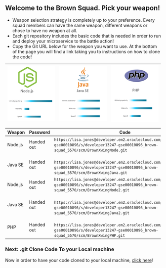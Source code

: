 ## Welcome to the Brown Squad. Pick your weapon! ##

+ Weapon selection strategy is completely up to your preference. Every squad members can have the same weapon, different weapons or chose to have no weapon at all.
+ Each git repository includes the basic code that is needed in order to run and deploy your microservice to the battle action!
+ Copy the Git URL below for the weapon you want to use. At the bottom of the page you will find a link taking you to instructions on how to clone the code!

| ![Red Squad](nodejs.png)  | ![Blue Squad](javase.png) | ![Black Squad](php.png) |
|:---:|:---:|:---:|

| Weapon        | Password     | Code  |
| ------------- |-------------| -----|
| Node.js      | Handed out | ``` https://lisa.jones@developer.em2.oraclecloud.com/developer13247-gse00010896/s/developer13247-gse00010896_brown-squad_5570/scm/BrownXwingNode.git ``` |
| Java SE      | Handed out      |   ```  https://lisa.jones@developer.em2.oraclecloud.com/developer13247-gse00010896/s/developer13247-gse00010896_brown-squad_5570/scm/BrownXwingJava.git ``` |
| Node.js      | Handed out | ``` https://lisa.jones@developer.em2.oraclecloud.com/developer13247-gse00010896/s/developer13247-gse00010896_brown-squad_5570/scm/BrownXwingNode2.git ``` |
| Java SE      | Handed out      |   ```  https://lisa.jones@developer.em2.oraclecloud.com/developer13247-gse00010896/s/developer13247-gse00010896_brown-squad_5570/scm/BrownXwingJava2.git ``` |
| PHP | Handed out      |  ```  https://lisa.jones@developer.em2.oraclecloud.com/developer13247-gse00010896/s/developer13247-gse00010896_brown-squad_5570/scm/BrownXwingPHP.git ``` |

### Next: .git Clone Code To your Local machine ###

Now in order to have your code cloned to your local machine, [click here](../clonecode.md)!
